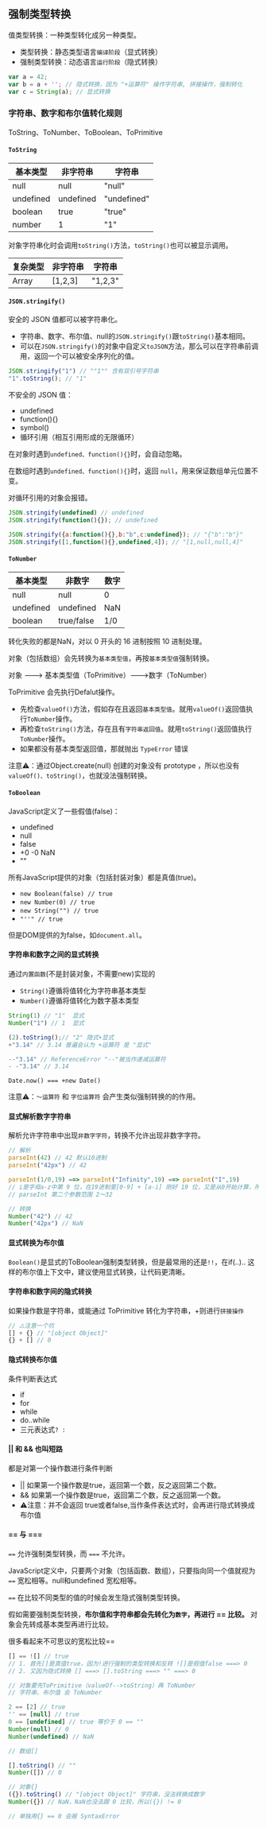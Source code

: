 ## 强制类型转换

值类型转换：一种类型转化成另一种类型。

- 类型转换：静态类型语言`编译阶段`（显式转换）
- 强制类型转换：动态语言`运行阶段`（隐式转换）

```js
var a = 42;
var b = a + ''; // 隐式转换，因为 "+运算符" 操作字符串, 拼接操作，强制转化
var c = String(a); // 显式转换
```

### 字符串、数字和布尔值转化规则

ToString、ToNumber、ToBoolean、ToPrimitive

#### `ToString`


| 基本类型  | 非字符串  |   字符串    |
| --------- | --------- | ----------- |
| null      | null      | "null"      |
| undefined | undefined | "undefined" |
| boolean   | true      | "true"      |
| number    | 1         | "1"         |

对象字符串化时会调用`toString()`方法，`toString()`也可以被显示调用。

| 复杂类型 | 非字符串 | 字符串  |
| -------- | -------- | ------- |
| Array    | [1,2,3]  | "1,2,3" |

#### `JSON.stringify()`

安全的 JSON 值都可以被字符串化。

- 字符串、数字、布尔值、null的`JSON.stringify()`跟`toString()`基本相同。
- 可以在`JSON.stringify()`的对象中自定义`toJSON`方法，那么可以在字符串前调用，返回一个可以被安全序列化的值。

```js
JSON.stringify("1") // ""1"" 含有双引号字符串
"1".toString(); // "1"
```

不安全的 JSON 值：

- undefined
- function(){}
- symbol()
- 循环引用（相互引用形成的无限循环）

在对象时遇到`undefined、function(){}`时，会自动忽略。

在数组时遇到`undefined、function(){}`时，返回 `null`，用来保证数组单元位置不变。

对循环引用的对象会报错。

```js
JSON.stringify(undefined) // undefined
JSON.stringify(function(){}); // undefined

JSON.stringify({a:function(){},b:"b",c:undefined}); // "{"b":"b"}"
JSON.stringify([1,function(){},undefined,4]); // "[1,null,null,4]"
```


#### `ToNumber`

| 基本类型  |   非数字   | 数字 |
| --------- | ---------- | ---- |
| null      | null       | 0    |
| undefined | undefined  | NaN  |
| boolean   | true/false | 1/0  |

转化失败的都是NaN，对以 0 开头的 16 进制按照 10 进制处理。

对象（包括数组）会先转换为`基本类型值`，再按`基本类型值`强制转换。

对象 ---> 基本类型值（ToPrimitive）--->数字（ToNumber）

ToPrimitive 会先执行Defalut操作。

- 先检查`valueOf()`方法，假如存在且返回`基本类型值`。就用`valueOf()`返回值执行`ToNumber`操作。
- 再检查`toString()`方法，存在且有`字符串返回值`。就用`toString()`返回值执行`ToNumber`操作。
- 如果都没有基本类型返回值，那就抛出 `TypeError` 错误

注意⚠️：通过Object.create(null) 创建的对象没有 prototype ，所以也没有`valueOf()、toString()`，也就没法强制转换。

#### `ToBoolean`

JavaScript定义了一些假值(false)：

- undefined
- null
- false
- +0 -0 NaN
- ""

所有JavaScript提供的对象（包括封装对象）都是真值(true)。

- `new Boolean(false) // true`
- `new Number(0) // true`
- `new String("") // true`
- `"''" // true`

但是DOM提供的为false，如`document.all`。


#### 字符串和数字之间的显式转换

通过`内置函数`(不是封装对象，不需要new)实现的

- `String()`遵循将值转化为字符串基本类型
- `Number()`遵循将值转化为数字基本类型

```js
String(1) // "1"  显式
Number("1") // 1  显式

(2).toString();// "2" 隐式+显式
+"3.14" // 3.14 普遍会认为 +运算符 是 "显式"

--"3.14" // ReferenceError "--"被当作递减运算符
- -"3.14" // 3.14
```

`Date.now() === +new Date()`

注意⚠️：`～运算符` 和 `字位运算符` 会产生类似强制转换的的作用。

#### 显式解析数字字符串

解析允许字符串中出现`非数字字符`，转换不允许出现非数字字符。

```js
// 解析
parseInt(42) // 42 默认10进制
parseInt("42px") // 42 

parseInt(1/0,19) ==> parseInt("Infinity",19) ==> parseInt("I",19) 
// i是字母a-z中第 9 位，在19进制里[0-9] + [a-i] 刚好 19 位，又是从0开始计算，所以结果时18
// parseInt 第二个参数范围 2～32

// 转换
Number("42") // 42
Number("42px") // NaN 
```

#### 显式转换为布尔值

`Boolean()`是显式的ToBoolean强制类型转换，但是最常用的还是`!!`，在if(..).. 这样的布尔值上下文中，建议使用显式转换，让代码更清晰。

#### 字符串和数字间的隐式转换

如果操作数是字符串，或能通过 ToPrimitive 转化为字符串，+则进行`拼接操作`

```js
// ⚠️注意一个坑
[] + {} // "[object Object]"
{} + [] // 0
```

#### 隐式转换布尔值

条件判断表达式

- if
- for 
- while
- do..while
- 三元表达式`? :`

#### || 和 && 也叫短路

都是对第一个操作数进行条件判断

- || 如果第一个操作数是true，返回第一个数，反之返回第二个数。
- && 如果第一个操作数是true，返回第二个数，反之返回第一个数。
- ⚠️注意：并不会返回 true或者false,当作条件表达式时，会再进行隐式转换成布尔值

#### == 与 ===

`==` 允许强制类型转换，而 `===` 不允许。

JavaScript定义中，只要两个对象（包括函数、数组），只要指向同一个值就视为 `==` 宽松相等。null和undefined 宽松相等。

`==` 在比较不同类型的值的时候会发生隐式强制类型转换。

假如需要强制类型转换，__布尔值和字符串都会先转化为`数字`，再进行 == 比较。__ 对象会先转成基本类型再进行比较。


很多看起来不可思议的宽松比较== 
```js
[] == ![] // true  
// 1. 首先[]是真值true，因为!进行强制的类型转换和反转 ![]是假值false ===> 0
// 2. 又因为隐式转换 [] ===> [].toString ===> "" ===> 0

// 对象要先ToPrimitive（valueOf-->toString）再 ToNumber
// 字符串、布尔值 会 ToNumber

2 == [2] // true
'' == [null] // true 
0 == [undefined] // true 等价于 0 == ""
Number(null) // 0
Number(undefined) // NaN

// 数组[]

[].toString() // ""
Number([]) // 0

// 对象{}
({}).toString() // "[object Object]" 字符串，没法转换成数字
Number({}) // NaN，NaN也没法跟 0 比较，所以({}) != 0

// 单独用{} == 0 会报 SyntaxError
```